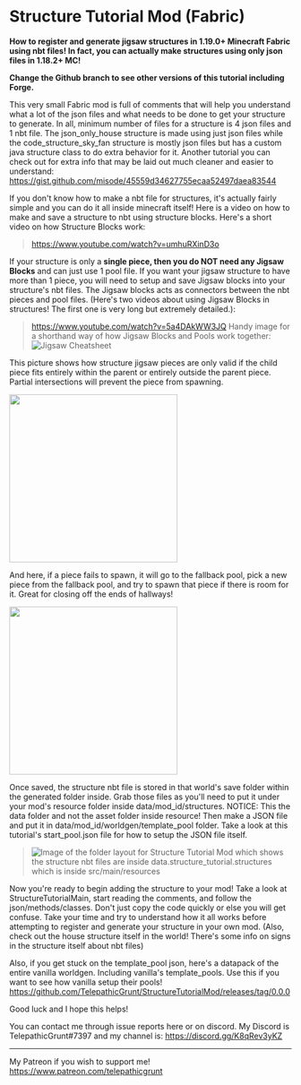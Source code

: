 # Structure Tutorial Mod (Fabric)
**How to register and generate jigsaw structures in 1.19.0+ Minecraft Fabric using nbt files! In fact, you can actually make structures using only json files in 1.18.2+ MC!**

**Change the Github branch to see other versions of this tutorial including Forge.**

 This very small Fabric mod is full of comments that will help you understand what a lot of the json files and what needs to be done to get your structure to generate. In all, minimum number of files for a structure is 4 json files and 1 nbt file. The json_only_house structure is made using just json files while the code_structure_sky_fan structure is mostly json files but has a custom java structure class to do extra behavior for it. Another tutorial you can check out for extra info that may be laid out much cleaner and easier to understand: https://gist.github.com/misode/45559d34627755ecaa52497daea83544

If you don't know how to make a nbt file for structures, it's actually fairly simple and you can do it all inside minecraft itself! Here is a video on how to make and save a structure to nbt using structure blocks. Here's a short video on how Structure Blocks work: 
>https://www.youtube.com/watch?v=umhuRXinD3o

If your structure is only a **single piece, then you do NOT need any Jigsaw Blocks** and can just use 1 pool file. If you want your jigsaw structure to have more than 1 piece, you will need to setup and save Jigsaw blocks into your structure's nbt files. The Jigsaw blocks acts as connectors between the nbt pieces and pool files. (Here's two videos about using Jigsaw Blocks in structures! The first one is very long but extremely detailed.): 
>https://www.youtube.com/watch?v=5a4DAkWW3JQ
Handy image for a shorthand way of how Jigsaw Blocks and Pools work together: 
>![Jigsaw Cheatsheet](https://github.com/TelepathicGrunt/StructureTutorialMod/assets/40846040/dc5eb44d-ddbf-4302-a4c9-e544a53f7981)


This picture shows how structure jigsaw pieces are only valid if the child piece fits entirely within the parent or entirely outside the parent piece. Partial intersections will prevent the piece from spawning.

<img src="https://github.com/TelepathicGrunt/StructureTutorialMod/assets/40846040/a445415a-1d68-4d47-a38c-fe1d1fe675f2" data-canonical-src="https://github.com/TelepathicGrunt/StructureTutorialMod/assets/40846040/a445415a-1d68-4d47-a38c-fe1d1fe675f2" height="300"/>

And here, if a piece fails to spawn, it will go to the fallback pool, pick a new piece from the fallback pool, and try to spawn that piece if there is room for it. Great for closing off the ends of hallways!

<img src="https://github.com/TelepathicGrunt/StructureTutorialMod/assets/40846040/fbf2a4d3-d197-4c08-80f1-5027e2a6ed08" data-canonical-src="https://github.com/TelepathicGrunt/StructureTutorialMod/assets/40846040/fbf2a4d3-d197-4c08-80f1-5027e2a6ed08" height="300"/>

Once saved, the structure nbt file is stored in that world's save folder within the generated folder inside. Grab those files as you'll need to put it under your mod's resource folder inside data/mod_id/structures. NOTICE: This the data folder and not the asset folder inside resource! Then make a JSON file and put it in data/mod_id/worldgen/template_pool folder. Take a look at this tutorial's start_pool.json file for how to setup the JSON file itself.
>![Image of the folder layout for Structure Tutorial Mod which shows the structure nbt files are inside data.structure_tutorial.structures which is inside src/main/resources](https://github.com/TelepathicGrunt/StructureTutorialMod/assets/40846040/182e07fb-8d91-4ea2-8152-97c5ad64ff41)


Now you're ready to begin adding the structure to your mod! Take a look at StructureTutorialMain, start reading the comments, and follow the json/methods/classes. Don't just copy the code quickly or else you will get confuse. Take your time and try to understand how it all works before attempting to register and generate your structure in your own mod. (Also, check out the house structure itself in the world! There's some info on signs in the structure itself about nbt files)

Also, if you get stuck on the template_pool json, here's a datapack of the entire vanilla worldgen. Including vanilla's template_pools. Use this if you want to see how vanilla setup their pools! https://github.com/TelepathicGrunt/StructureTutorialMod/releases/tag/0.0.0

Good luck and I hope this helps!
 
You can contact me through issue reports here or on discord. My Discord is TelepathicGrunt#7397 and my channel is: https://discord.gg/K8qRev3yKZ

------------------

My Patreon if you wish to support me! 
https://www.patreon.com/telepathicgrunt
 
